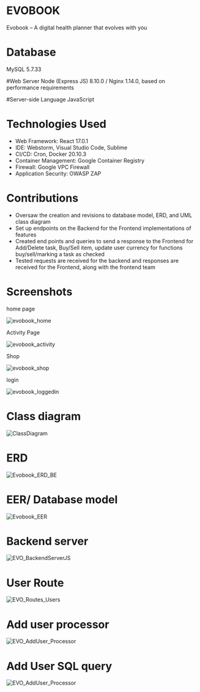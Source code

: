 # EVOBOOK
 Evobook – A digital health planner that evolves with you
# Database
MySQL 5.7.33

#Web Server
Node (Express JS) 8.10.0 / Nginx 1.14.0, based on performance requirements

#Server-side Language
JavaScript

# Technologies Used
- Web Framework: React 17.0.1
- IDE: Webstorm, Visual Studio Code, Sublime
- CI/CD: Cron, Docker 20.10.3
- Container Management: Google Container Registry
- Firewall: Google VPC Firewall
- Application Security: OWASP ZAP
 
# Contributions 
- Oversaw the creation and revisions to database model, ERD, and UML class diagram
- Set up endpoints on the Backend for the Frontend implementations of features
- Created end points and queries to send a response to the Frontend for Add/Delete task, Buy/Sell item, update user currency for functions buy/sell/marking a task as checked
- Tested requests are received for the backend and responses are received for the Frontend, along with the frontend team


# Screenshots
 home page


![evobook_home](https://user-images.githubusercontent.com/70302984/134266728-cb1d245c-1f24-4093-8857-cc759dfd3c37.png)

 Activity Page


![evobook_activity](https://user-images.githubusercontent.com/70302984/134266982-1dc055a9-352f-4420-b156-15d5088e17dd.png)

 Shop


![evobook_shop](https://user-images.githubusercontent.com/70302984/134267003-1e98f7e1-da84-45cb-b39b-ea85a9940c17.png)

 login


![evobook_loggedin](https://user-images.githubusercontent.com/70302984/134266757-e72d8217-f789-4f62-9d21-54f09105936b.png)


# Class diagram
![ClassDiagram](https://user-images.githubusercontent.com/70302984/134267261-2a155dde-8ee8-4014-bdf6-6dc9fab715b6.jpg)


# ERD 
![Evobook_ERD_BE](https://user-images.githubusercontent.com/70302984/134267296-79b36867-7db8-45e9-aad7-887b141f00f6.jpg)


# EER/ Database model
![Evobook_EER](https://user-images.githubusercontent.com/70302984/134268351-87eea73e-d17f-4269-a583-34c5f9583a7c.png)

# Backend server
![EVO_BackendServerJS](https://user-images.githubusercontent.com/70302984/134788610-3a30cdf0-4542-4b4e-9b5f-04b4a5d9247b.png)

# User Route
![EVO_Routes_Users](https://user-images.githubusercontent.com/70302984/134788617-bba122c9-c0a0-4716-b4c9-a550fbc32f09.png)

# Add user processor
![EVO_AddUser_Processor](https://user-images.githubusercontent.com/70302984/134788620-1bfdb3ad-ccd0-4e55-b5a3-d0d96ab14231.png)

# Add User SQL query 
![EVO_AddUser_Processor](https://user-images.githubusercontent.com/70302984/134788623-942f77d7-f59b-459f-827a-09381362693f.png)


